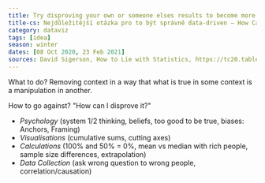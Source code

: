 ```yaml
---
title: Try disproving your own or someone elses results to become more data-driven
title-cs: Nejdůležitější otázka pro to být správně data-driven – How Can I Disprove It
category: dataviz
tags: [idea]
season: winter
dates: [08 Oct 2020, 23 Feb 2021]
sources: David Sigerson, How to Lie with Statistics, https://tc20.tableau.com/episodes/how-lie-statistics-108
---
```


What to do? Removing context in a way that what is true in some context is a manipulation in another.

How to go against? "How can I disprove it?"

- *Psychology* (system 1/2 thinking, beliefs, too good to be true, biases: Anchors, Framing)
- *Visualisations* (cumulative sums, cutting axes)
- *Calculations* (100% and 50% = 0%, mean vs median with rich people, sample size differences, extrapolation)
- *Data Collection* (ask wrong question to wrong people, correlation/causation)